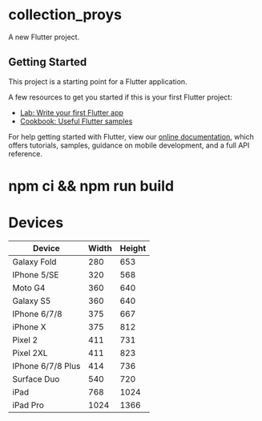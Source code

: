 # collection_proys

A new Flutter project.

## Getting Started

This project is a starting point for a Flutter application.

A few resources to get you started if this is your first Flutter project:

- [Lab: Write your first Flutter app](https://flutter.dev/docs/get-started/codelab)
- [Cookbook: Useful Flutter samples](https://flutter.dev/docs/cookbook)

For help getting started with Flutter, view our
[online documentation](https://flutter.dev/docs), which offers tutorials,
samples, guidance on mobile development, and a full API reference.

# npm ci && npm run build

# Devices

| Device | Width | Height |
| ----------- | ----------- | ----------- |
| Galaxy Fold | 280 | 653 |
| IPhone 5/SE | 320 | 568 |
| Moto G4 | 360 | 640 |
| Galaxy S5 | 360 | 640 |
| IPhone 6/7/8 | 375 | 667 |
| iPhone X | 375 | 812 |
| Pixel 2 | 411 | 731 |
| Pixel 2XL | 411 | 823 |
| IPhone 6/7/8 Plus | 414 | 736 |
| Surface Duo | 540 | 720 |
| iPad | 768 | 1024 |
| iPad Pro | 1024 | 1366 |


